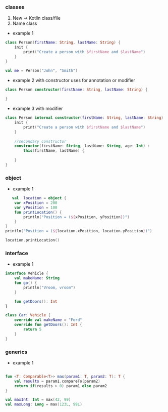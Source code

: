 ### classes
1) New -> Kotlin class/file
2) Name class

* example 1
```kotlin
class Person(firstName: String, lastName: String) {
    init {
        print("Create a person with $firstName and $lastName")    
    }
}

val me = Person("John", "Smith")
```

* example 2 with constructor uses for annotation or modifier 
```kotlin
class Person constructor(firstName: String, lastName: String) {
    
}
```

* example 3 with modifier 
```kotlin
class Person internal constructor(firstName: String, lastName: String) {
    init {
        print("Create a person with $firstName and $lastName")    
    }
    
    //secondary constructor
    constructor(firstName: String, lastName: String, age: Int) : 
        this(firstName, lastName) {
        
    }
}
```

### object
* example 1 
```kotlin
   val  location = object { 
    var xPosition = 200            
    var yPosition = 100     
    fun printLocation() {
        println("Position = (${xPosition, yPosition})")
    }   
}
println("Position = (${location.xPosition, location.yPosition})")

location.printLocation()
```

### interface
* example 1 
```kotlin
interface Vehicle {
    val makeName: String
    fun go() {
        println("Vroom, vroom")
    }

    fun getDoors(): Int
}

class Car: Vehicle {
    override val makeName = "Ford"
    override fun getDoors(): Int {
        return 5  
    }
}
```

### generics
* example 1 
```kotlin

fun <T: Comparable<T>> max(param1: T, param2: T): T {
    val results = param1.compareTo(param2)
    return if(results > 0) param1 else param2
} 

val maxInt: Int = max(42, 99)
val maxLong: Long = max(123L, 99L)
```
